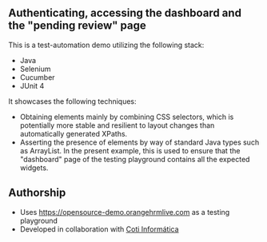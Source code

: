 ## Authenticating, accessing the dashboard and the "pending review" page

This is a test-automation demo utilizing the following stack:
- Java
- Selenium
- Cucumber
- JUnit 4

It showcases the following techniques:
- Obtaining elements mainly by combining CSS selectors, which is potentially more stable and resilient to layout changes than automatically generated XPaths.
- Asserting the presence of elements by way of standard Java types such as ArrayList. In the present example, this is used to ensure that the "dashboard" page of the testing playground contains all the expected widgets.

## Authorship

- Uses https://opensource-demo.orangehrmlive.com as a testing playground
- Developed in collaboration with [Coti Informática](http://cotiinformatica.com.br)